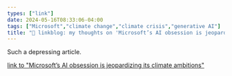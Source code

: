 ```yaml
---
types: ["link"]
date: 2024-05-16T08:33:06-04:00
tags: ["Microsoft","climate change","climate crisis","generative AI"]
title: "🔗 linkblog: my thoughts on 'Microsoft’s AI obsession is jeopardizing its climate ambitions'"
---
```

Such a depressing article.

[link to "Microsoft’s AI obsession is jeopardizing its climate ambitions"](https://www.theverge.com/2024/5/15/24157496/microsoft-ai-carbon-footprint-greenhouse-gas-emissions-grow-climate-pledge)
